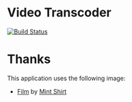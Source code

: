 # Video Transcoder
[![Build Status](https://travis-ci.org/brarcher/video-transcoder.svg?branch=master)](https://travis-ci.org/brarcher/video-transcoder)

# Thanks

This application uses the following image:
- [Film](https://thenounproject.com/term/film/395618/) by [Mint Shirt](https://thenounproject.com/mint10/)
